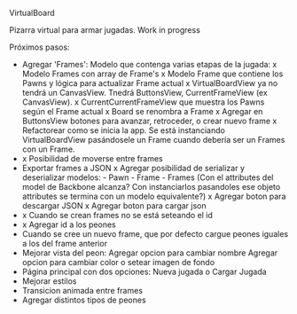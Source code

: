 VirtualBoard

Pizarra virtual para armar jugadas. Work in progress

Próximos pasos:
 - Agregar 'Frames': Modelo que contenga varias etapas de la jugada:
    x   Modelo Frames con array de Frame's
    x   Modelo Frame que contiene los Pawns y lógica para actualizar Frame actual
    x   VirtualBoardView ya no tendrá un CanvasView. Tnedrá ButtonsView, CurrentFrameView (ex CanvasView).
    x CurrentCurrentFrameView que muestra los Pawns según el Frame actual
    x Board se renombra a Frame
    x Agregar en ButtonsView botones para avanzar, retroceder, o crear nuevo frame
    x Refactorear como se inicia la app. Se está instanciando VirtualBoardView pasándosele un Frame cuando debería ser un Frames con un Frame.
 - x Posibilidad de moverse entre frames
 - Exportar frames a JSON
      x Agregar posibilidad de serializar y deserializar modelos:
         - Pawn
         - Frame
         - Frames
         (Con el attributes del model de Backbone alcanza? Con instanciarlos pasandoles ese objeto attributes se termina con un modelo equivalente?)
      x Agregar boton para descargar JSON
      x Agregar boton para cargar json
 - x Cuando se crean frames no se está seteando el id
 - x Agregar id a los peones
 - Cuando se cree un nuevo frame, que por defecto cargue peones iguales a los del frame anterior
 - Mejorar vista del peon:
      Agregar opcion para cambiar nombre
      Agregar opcion para cambiar color o setear imagen de fondo
 - Página principal con dos opciones: Nueva jugada o Cargar Jugada
 - Mejorar estilos
 - Transicion animada entre frames
 - Agregar distintos tipos de peones
